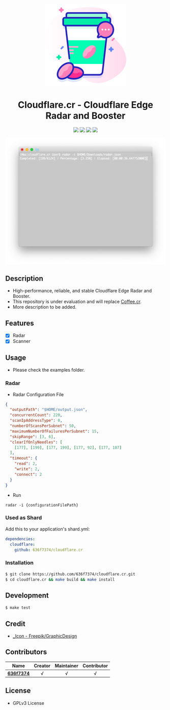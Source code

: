 <div align = "center"><img src="images/icon.png" width="256" height="256" /></div>

<div align = "center">
  <h1>Cloudflare.cr - Cloudflare Edge Radar and Booster</h1>
</div>

<p align="center">
  <a href="https://crystal-lang.org">
    <img src="https://img.shields.io/badge/built%20with-crystal-000000.svg" /></a>
  <a href="https://github.com/636f7374/cloudflare.cr/actions">
    <img src="https://github.com/636f7374/cloudflare.cr/workflows/Continuous%20Integration/badge.svg" /></a>
  <a href="https://github.com/636f7374/cloudflare.cr/releases">
    <img src="https://img.shields.io/github/release/636f7374/cloudflare.cr.svg" /></a>
  <a href="https://github.com/636f7374/cloudflare.cr/blob/master/license">
    <img src="https://img.shields.io/github/license/636f7374/cloudflare.cr.svg"></a>
</p>

<div align = "center"><a href="#"><img src="images/terminal.png"></a></div>

## Description

* High-performance, reliable, and stable Cloudflare Edge Radar and Booster.
* This repository is under evaluation and will replace [Coffee.cr](https://github.com/636f7374/coffee.cr).
* More description to be added.

## Features

* [X] Radar
* [X] Scanner

## Usage

* Please check the examples folder.

### Radar

* Radar Configuration File

```json
{
  "outputPath": "$HOME/output.json",
  "concurrentCount": 220,
  "scanIpAddressType": 0,
  "numberOfScansPerSubnet": 50,
  "maximumNumberOfFailuresPerSubnet": 15,
  "skipRange": [3, 6],
  "clearIfOnlyNeedles": [
    [177], [199], [177, 199], [177, 92], [177, 107]
  ],
  "timeout": {
    "read": 2,
    "write": 2,
    "connect": 2
  }
}
```

* Run

```text
radar -i {configurationFilePath}
```


### Used as Shard

Add this to your application's shard.yml:

```yaml
dependencies:
  cloudflare:
    github: 636f7374/cloudflare.cr
```

### Installation

```bash
$ git clone https://github.com/636f7374/cloudflare.cr.git
$ cd cloudflare.cr && make build && make install
```

## Development

```bash
$ make test
```

## Credit

* [\_Icon - Freepik/GraphicDesign](https://www.flaticon.com/packs/graphic-design-125)

## Contributors

|Name|Creator|Maintainer|Contributor|
|:---:|:---:|:---:|:---:|
|**[636f7374](https://github.com/636f7374)**|√|√|√|

## License

* GPLv3 License
